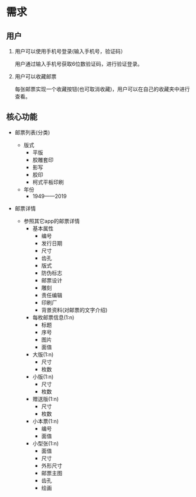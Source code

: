 
# 需求

## 用户

1. 用户可以使用手机号登录(输入手机号，验证码）

   用户通过输入手机号获取6位数验证码，进行验证登录。

2. 用户可以收藏邮票

   每张邮票实现一个收藏按钮(也可取消收藏)，用户可以在自己的收藏夹中进行查看。

## 核心功能

* 邮票列表(分类)
  * 版式
    * 平版
    * 胶雕套印
    * 影写
    * 胶印
    * 柯式平板印刷
  * 年份
    * 1949——2019

* 邮票详情
  * 参照其它app的邮票详情
    * 基本属性
      * 编号
      * 发行日期
      * 尺寸
      * 齿孔
      * 版式
      * 防伪标志
      * 邮票设计
      * 雕刻
      * 责任编辑
      * 印刷厂
      * 背景资料(对邮票的文字介绍)
    * 每枚邮票信息(1:n)
      * 标题
      * 序号
      * 图片
      * 面值
    * 大版(1:n)
      * 尺寸
      * 枚数
    * 小版(1:n)
      * 尺寸
      * 枚数
    * 赠送版(1:n)
      * 尺寸
      * 枚数
    * 小本票(1:n)
      * 编号
      * 面值
    * 小型张(1:n)
      * 面值
      * 尺寸
      * 外形尺寸
      * 邮票主图
      * 齿孔
      * 绘画

